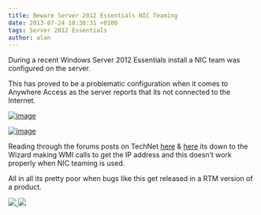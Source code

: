 ```yaml
---
title: Beware Server 2012 Essentials NIC Teaming
date: 2013-07-24 10:30:31 +0100
tags: Server 2012 Essentials
author: alan
---
```


During a recent Windows Server 2012 Essentials install a NIC team was configured on the server.

This has proved to be a problematic configuration when it comes to Anywhere Access as the server reports that its not connected to the Internet.

[ ![image](http://everythingsysadmin.files.wordpress.com/2013/07/image_thumb.png?w=244&h=200 "image") ](http://everythingsysadmin.files.wordpress.com/2013/07/image.png)

[ ![image](http://everythingsysadmin.files.wordpress.com/2013/07/image_thumb1.png?w=244&h=148 "image") ](http://everythingsysadmin.files.wordpress.com/2013/07/image1.png)

Reading through the forums posts on TechNet [here](http://social.technet.microsoft.com/Forums/windowsserver/en-US/cf8d66d3-5320-49bb-98ce-b8cad3e1e126/nic-teaming-supported "http://social.technet.microsoft.com/Forums/windowsserver/en-US/cf8d66d3-5320-49bb-98ce-b8cad3e1e126/nic-teaming-supported") & [here](http://social.technet.microsoft.com/Forums/windowsserver/en-US/6d920fa5-9347-40b2-ace2-6791ed8d0c05/anywhere-access-cant-see-ipconfig "http://social.technet.microsoft.com/Forums/windowsserver/en-US/6d920fa5-9347-40b2-ace2-6791ed8d0c05/anywhere-access-cant-see-ipconfig") its down to the Wizard making WMI calls to get the IP address and this doesn’t work properly when NIC teaming is used.

All in all its pretty poor when bugs like this get released in a RTM version of a product.

    
[ ![](http://feeds.wordpress.com/1.0/comments/everythingsysadmin.wordpress.com/593/) ](http://feeds.wordpress.com/1.0/gocomments/everythingsysadmin.wordpress.com/593/) ![](http://stats.wordpress.com/b.gif?host=everythingsysadmin.wordpress.com&blog=8998607&post=593&subd=everythingsysadmin&ref=&feed=1)
